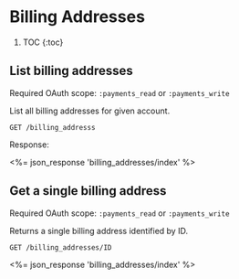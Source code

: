 # Billing Addresses

1. TOC
{:toc}

## List billing addresses

Required OAuth scope: `:payments_read` or `:payments_write`

List all billing addresses for given account.

~~~
GET /billing_addresss
~~~

Response:

<%= json_response 'billing_addresses/index' %>

## Get a single billing address

Required OAuth scope: `:payments_read` or `:payments_write`

Returns a single billing address identified by ID.

~~~
GET /billing_addresses/ID
~~~

<%= json_response 'billing_addresses/index' %>
